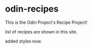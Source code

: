 # odin-recipes

This is the Odin Project's Recipe Project!

list of recipes are shown in this site.

added styles now.